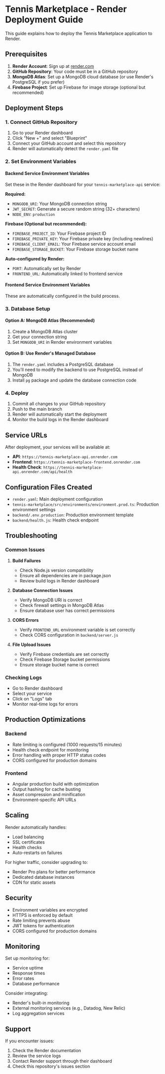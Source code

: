 # Tennis Marketplace - Render Deployment Guide

This guide explains how to deploy the Tennis Marketplace application to Render.

## Prerequisites

1. **Render Account**: Sign up at [render.com](https://render.com)
2. **GitHub Repository**: Your code must be in a GitHub repository
3. **MongoDB Atlas**: Set up a MongoDB cloud database (or use Render's PostgreSQL if you prefer)
4. **Firebase Project**: Set up Firebase for image storage (optional but recommended)

## Deployment Steps

### 1. Connect GitHub Repository

1. Go to your Render dashboard
2. Click "New +" and select "Blueprint"
3. Connect your GitHub account and select this repository
4. Render will automatically detect the `render.yaml` file

### 2. Set Environment Variables

#### Backend Service Environment Variables

Set these in the Render dashboard for your `tennis-marketplace-api` service:

**Required:**
- `MONGODB_URI`: Your MongoDB connection string
- `JWT_SECRET`: Generate a secure random string (32+ characters)
- `NODE_ENV`: `production`

**Firebase (Optional but recommended):**
- `FIREBASE_PROJECT_ID`: Your Firebase project ID
- `FIREBASE_PRIVATE_KEY`: Your Firebase private key (including newlines)
- `FIREBASE_CLIENT_EMAIL`: Your Firebase service account email
- `FIREBASE_STORAGE_BUCKET`: Your Firebase storage bucket name

**Auto-configured by Render:**
- `PORT`: Automatically set by Render
- `FRONTEND_URL`: Automatically linked to frontend service

#### Frontend Service Environment Variables

These are automatically configured in the build process.

### 3. Database Setup

#### Option A: MongoDB Atlas (Recommended)
1. Create a MongoDB Atlas cluster
2. Get your connection string
3. Set `MONGODB_URI` in Render environment variables

#### Option B: Use Render's Managed Database
1. The `render.yaml` includes a PostgreSQL database
2. You'll need to modify the backend to use PostgreSQL instead of MongoDB
3. Install `pg` package and update the database connection code

### 4. Deploy

1. Commit all changes to your GitHub repository
2. Push to the main branch
3. Render will automatically start the deployment
4. Monitor the build logs in the Render dashboard

## Service URLs

After deployment, your services will be available at:

- **API**: `https://tennis-marketplace-api.onrender.com`
- **Frontend**: `https://tennis-marketplace-frontend.onrender.com`
- **Health Check**: `https://tennis-marketplace-api.onrender.com/api/health`

## Configuration Files Created

- `render.yaml`: Main deployment configuration
- `tennis-marketplace/src/environments/environment.prod.ts`: Production environment settings
- `backend/.env.production`: Production environment template
- `backend/health.js`: Health check endpoint

## Troubleshooting

### Common Issues

1. **Build Failures**
   - Check Node.js version compatibility
   - Ensure all dependencies are in package.json
   - Review build logs in Render dashboard

2. **Database Connection Issues**
   - Verify MongoDB URI is correct
   - Check firewall settings in MongoDB Atlas
   - Ensure database user has correct permissions

3. **CORS Errors**
   - Verify `FRONTEND_URL` environment variable is set correctly
   - Check CORS configuration in `backend/server.js`

4. **File Upload Issues**
   - Verify Firebase credentials are set correctly
   - Check Firebase Storage bucket permissions
   - Ensure storage bucket name is correct

### Checking Logs

- Go to Render dashboard
- Select your service
- Click on "Logs" tab
- Monitor real-time logs for errors

## Production Optimizations

### Backend
- Rate limiting is configured (1000 requests/15 minutes)
- Health check endpoint for monitoring
- Error handling with proper HTTP status codes
- CORS configured for production domains

### Frontend
- Angular production build with optimization
- Output hashing for cache busting
- Asset compression and minification
- Environment-specific API URLs

## Scaling

Render automatically handles:
- Load balancing
- SSL certificates
- Health checks
- Auto-restarts on failures

For higher traffic, consider upgrading to:
- Render Pro plans for better performance
- Dedicated database instances
- CDN for static assets

## Security

- Environment variables are encrypted
- HTTPS is enforced by default
- Rate limiting prevents abuse
- JWT tokens for authentication
- CORS configured for production domains

## Monitoring

Set up monitoring for:
- Service uptime
- Response times
- Error rates
- Database performance

Consider integrating:
- Render's built-in monitoring
- External monitoring services (e.g., Datadog, New Relic)
- Log aggregation services

## Support

If you encounter issues:
1. Check the Render documentation
2. Review the service logs
3. Contact Render support through their dashboard
4. Check this repository's issues section